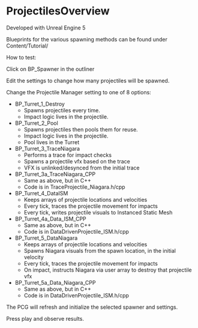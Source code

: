 # ProjectilesOverview

Developed with Unreal Engine 5

Blueprints for the various spawning methods can be found under Content/Tutorial/

How to test:

Click on BP_Spawner in the outliner

Edit the settings to change how many projectiles will be spawned.

Change the Projectile Manager setting to one of 8 options:
* BP_Turret_1_Destroy
  * Spawns projectiles every time.
  * Impact logic lives in the projectile.
* BP_Turret_2_Pool
  * Spawns projectiles then pools them for reuse.
  * Impact logic lives in the projectile.
  * Pool lives in the Turret
* BP_Turret_3_TraceNiagara
  * Performs a trace for impact checks
  * Spawns a projectile vfx based on the trace
  * VFX is unlinked/desynced from the initial trace
* BP_Turret_3a_TraceNiagara_CPP
  * Same as above, but in C++
  * Code is in TraceProjectile_Niagara.h/cpp
* BP_Turret_4_DataISM
  * Keeps arrays of projectile locations and velocities
  * Every tick, traces the projectile movement for impacts
  * Every tick, writes projectile visuals to Instanced Static Mesh
* BP_Turret_4a_Data_ISM_CPP
  * Same as above, but in C++
  * Code is in DataDrivenProjectile_ISM.h/cpp
* BP_Turret_5_DataNiagara
  * Keeps arrays of projectile locations and velocities
  * Spawns Niagara visuals from the spawn location, in the initial velocity
  * Every tick, traces the projectile movement for impacts
  * On impact, instructs Niagara via user array to destroy that projectile vfx
* BP_Turret_5a_Data_Niagara_CPP
  * Same as above, but in C++
  * Code is in DataDrivenProjectile_ISM.h/cpp

The PCG will refresh and initialize the selected spawner and settings.

Press play and observe results.
